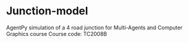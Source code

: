 # Junction-model
AgentPy simulation of a 4 road junction for Multi-Agents and Computer Graphics course 
Course code: TC2008B

